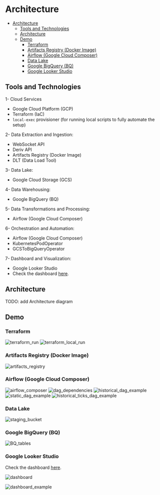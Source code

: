 # Architecture

- [Architecture](#architecture)
  - [Tools and Technologies](#tools-and-technologies)
  - [Architecture](#architecture-1)
  - [Demo](#demo)
    - [Terraform](#terraform)
    - [Artifacts Registry (Docker Image)](#artifacts-registry-docker-image)
    - [Airflow (Google Cloud Composer)](#airflow-google-cloud-composer)
    - [Data Lake](#data-lake)
    - [Google BigQuery (BQ)](#google-bigquery-bq)
    - [Google Looker Studio](#google-looker-studio)

## Tools and Technologies

1- Cloud Services

- Google Cloud Platform (GCP)
- Terraform (IaC)
- `local-exec` provisioner (for running local scripts to fully automate the setup)

2- Data Extraction and Ingestion:

- WebSocket API
- Deriv API
- Artifacts Registry (Docker Image)
- DLT (Data Load Tool)

3- Data Lake:

- Google Cloud Storage (GCS)

4- Data Warehousing:

- Google BigQuery (BQ)

5- Data Transformations and Processing:

- Airflow (Google Cloud Composer)

6- Orchestration and Automation:

- Airflow (Google Cloud Composer)
- KubernetesPodOperator
- GCSToBigQueryOperator

7- Dashboard and Visualization:

- Google Looker Studio
- Check the dashboard [here](https://lookerstudio.google.com/u/0/reporting/f8385142-a03e-4f74-8bad-37ddc1cf4cc1/page/tEnnC).

## Architecture

TODO: add Architecture diagram

## Demo

### Terraform

![terraform_run](images/terraform_run.png)
![terraform_local_run](images/terraform_local_run.png)

### Artifacts Registry (Docker Image)

![artifacts_registry](images/artifacts_registry.png)

### Airflow (Google Cloud Composer)

![airflow_composer](images/airflow_dags.png)
![dag_dependencies](images/dag_dependencies.png)
![historical_dag_example](images/historical_dag_example.png)
![static_dag_example](images/static_dag_example.png)
![historical_ticks_dag_example](images/historical_ticks_dag_example.png)

### Data Lake

![staging_bucket](images/staging_bucket.png)

### Google BigQuery (BQ)

![BQ_tables](images/BQ_tables.png)

### Google Looker Studio

Check the dashboard [here](https://lookerstudio.google.com/u/0/reporting/f8385142-a03e-4f74-8bad-37ddc1cf4cc1/page/tEnnC).

![dashboard](images/dashboard.png)

![dashboard_example](images/dashboard_example.png)
